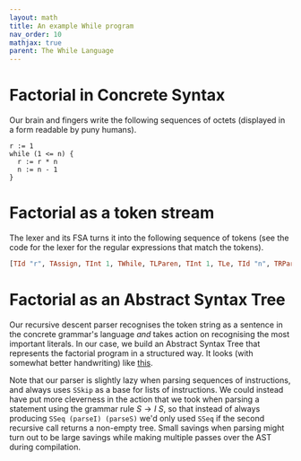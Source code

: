 ```yaml
---
layout: math
title: An example While program
nav_order: 10
mathjax: true
parent: The While Language
---
```


# Factorial in Concrete Syntax

Our brain and fingers write the following sequences of octets (displayed in a form readable by puny humans).

```
r := 1
while (1 <= n) {
  r := r * n
  n := n - 1
}
```
# Factorial as a token stream

The lexer and its FSA turns it into the following sequence of tokens (see the code for the lexer for the regular expressions that match the tokens).

```haskell
[TId "r", TAssign, TInt 1, TWhile, TLParen, TInt 1, TLe, TId "n", TRParen, TLBrace, TId "r", TAssign, TId "r", TStar, TId "n", TId "n", TAssign, Tid "n", TMinus, TInt 1]
```

# Factorial as an Abstract Syntax Tree

Our recursive descent parser recognises the token string as a sentence in the concrete grammar's language _and_ takes action on recognising the most important literals. In our case, we build an Abstract Syntax Tree that represents the factorial program in a structured way. It looks (with somewhat better handwriting) like [this](https://uob-coms20007.github.io/reference/assets/factorial-ast.pdf).

Note that our parser is slightly lazy when parsing sequences of instructions, and always uses ```SSkip``` as a base for lists of instructions. We could instead have put more cleverness in the action that we took when parsing a statement using the grammar rule $S \rightarrow I\ S$, so that instead of always producing ```SSeq (parseI) (parseS)``` we'd only used ```SSeq``` if the second recursive call returns a non-empty tree. Small savings when parsing might turn out to be large savings while making multiple passes over the AST during compilation.
